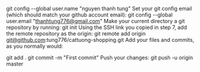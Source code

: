 git config --global user.name "nguyen thanh tung"
Set your git config email (which should match your github account email):
git config --global user.email "thanhtung776@gmail.com"
Make your current directory a git repository by running:
git init
Using the SSH link you copied in step 7, add the remote repository as the origin:
git remote add origin git@github.com:tung776/cattuong-shopping.git
Add your files and commits, as you normally would:



git add .
git commit -m "First commit"
Push your changes:
git push -u origin master

